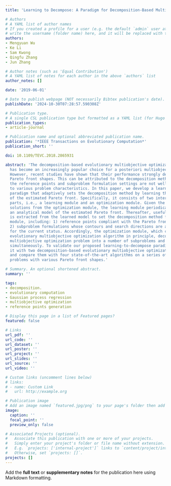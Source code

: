 ```yaml
---
title: 'Learning to Decompose: A Paradigm for Decomposition-Based Multiobjective Optimization'

# Authors
# A YAML list of author names
# If you created a profile for a user (e.g. the default `admin` user at `content/authors/admin/`), 
# write the username (folder name) here, and it will be replaced with their full name and linked to their profile.
authors:
- Mengyuan Wu
- Ke Li
- Sam Kwong
- Qingfu Zhang
- Jun Zhang

# Author notes (such as 'Equal Contribution')
# A YAML list of notes for each author in the above `authors` list
author_notes: []

date: '2019-06-01'

# Date to publish webpage (NOT necessarily Bibtex publication's date).
publishDate: '2024-10-30T07:28:57.590308Z'

# Publication type.
# A single CSL publication type but formatted as a YAML list (for Hugo requirements).
publication_types:
- article-journal

# Publication name and optional abbreviated publication name.
publication: '*IEEE Transactions on Evolutionary Computation*'
publication_short: ''

doi: 10.1109/TEVC.2018.2865931

abstract: 'The decomposition-based evolutionary multiobjective optimization algorithm
  has become an increasingly popular choice for a posteriori multiobjective optimization.
  However, recent studies have shown that their performance strongly depends on the
  Pareto front shapes. This can be attributed to the decomposition method, of which
  the reference points and subproblem formulation settings are not well adaptable
  to various problem characteristics. In this paper, we develop a learning-to-decompose
  paradigm that adaptively sets the decomposition method by learning the characteristics
  of the estimated Pareto front. Specifically, it consists of two inter-dependent
  parts, i.e., a learning module and an optimization module. Given the current non-dominated
  solutions from the optimization module, the learning module periodically learns
  an analytical model of the estimated Pareto front. Thereafter, useful information
  is extracted from the learned model to set the decomposition method for the optimization
  module, including: 1) reference points compliant with the Pareto front shape; and
  2) subproblem formulations whose contours and search directions are appropriate
  for the current status. Accordingly, the optimization module, which can be any decomposition-based
  evolutionary multiobjective optimization algorithm in principle, decomposes the
  multiobjective optimization problem into a number of subproblems and optimizes them
  simultaneously. To validate our proposed learning-to-decompose paradigm, we integrate
  it with two decomposition-based evolutionary multiobjective optimization algorithms,
  and compare them with four state-of-the-art algorithms on a series of benchmark
  problems with various Pareto front shapes.'

# Summary. An optional shortened abstract.
summary: ''

tags:
- decomposition.
- evolutionary computation
- Gaussian process regression
- multiobjective optimization
- reference points generation

# Display this page in a list of Featured pages?
featured: false

# Links
url_pdf: ''
url_code: ''
url_dataset: ''
url_poster: ''
url_project: ''
url_slides: ''
url_source: ''
url_video: ''

# Custom links (uncomment lines below)
# links:
# - name: Custom Link
#   url: http://example.org

# Publication image
# Add an image named `featured.jpg/png` to your page's folder then add a caption below.
image:
  caption: ''
  focal_point: ''
  preview_only: false

# Associated Projects (optional).
#   Associate this publication with one or more of your projects.
#   Simply enter your project's folder or file name without extension.
#   E.g. `projects: ['internal-project']` links to `content/project/internal-project/index.md`.
#   Otherwise, set `projects: []`.
projects: []
---
```


Add the **full text** or **supplementary notes** for the publication here using Markdown formatting.
